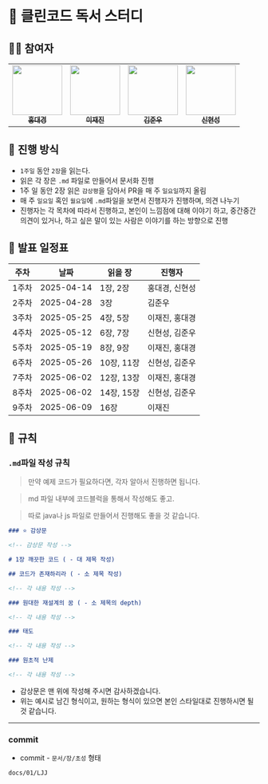 # 📘 클린코드 독서 스터디

## 🙇‍♂️ 참여자

 <table>
    <tr>
      <td align="center"><a href="https://github.com/dg1418"><img src="https://github.com/dg1418.png" width="100px;" height="100px"; alt=""/><br /><sub><b>홍대경</b></sub></a><br />
      <td align="center"><a href="https://github.com/zzzRYT"><img src="https://github.com/zzzRYT.png" width="100px;" height="100px;" alt=""/><br /><sub><b>이재진</b></sub></a>
      <td align="center"><a href="https://github.com/cyoure"><img src="https://github.com/cyoure.png" width="100px;" height="100px;" alt=""/><br /><sub><b>김준우</b></sub></a>
      <td align="center"><a href="https://github.com/bluetree7878"><img src="https://github.com/bluetree7878.png" width="100px;" height="100px;" alt=""/><br /><sub><b>신현성</b></sub></a>
    </tr>
  </table>

## 🚩 진행 방식

- `1주일` 동안 `2장`을 읽는다.
- 읽은 각 장은 `.md` 파일로 만들어서 문서화 진행
- 1주 일 동안 2장 읽은 `감상평`을 담아서 PR을 매 주 `일요일`까지 올림
- 매 주 `일요일` 혹인 `월요일`에  `.md`파일을 보면서 진행자가 진행하며, 의견 나누기
- 진행자는 각 목차에 따라서 진행하고, 본인이 느낌점에 대해 이야기 하고, 중간중간 의견이 있거나, 하고 싶은 말이 있는 사람은 이야기를 하는 방향으로 진행

## 📅 발표 일정표

| 주차  | 날짜       | 읽을 장    | 진행자         |
| ----- | ---------- | ---------- | -------------- |
| 1주차 | 2025-04-14 | 1장, 2장   | 홍대경, 신현성 |
| 2주차 | 2025-04-28 | 3장   | 김준우 |
| 3주차 | 2025-05-25 | 4장, 5장   | 이재진, 홍대경 |
| 4주차 | 2025-05-12 | 6장, 7장   | 신현성, 김준우 |
| 5주차 | 2025-05-19 | 8장, 9장  | 이재진, 홍대경 |
| 6주차 | 2025-05-26 | 10장, 11장 | 신현성, 김준우 |
| 7주차 | 2025-06-02 | 12장, 13장 | 이재진, 홍대경 |
| 8주차 | 2025-06-02 | 14장, 15장 | 신현성, 김준우 |
| 9주차 | 2025-06-09 | 16장 | 이재진

## 📌 규칙

### `.md`파일 작성 규칙

> 만약 예제 코드가 필요하다면, 각자 알아서 진행하면 됩니다.

> md 파일 내부에 코드블럭을 통해서 작성해도 좋고.

> 따로 java나 js 파일로 만들어서 진행해도 좋을 것 같습니다.

```md
### ⭐ 감상문

<!-- 감상문 작성 -->

# 1장 깨끗한 코드 ( - 대 제목 작성)

## 코드가 존재하리라 ( - 소 제목 작성)

<!-- 각 내용 작성 -->

### 원대한 재설계의 꿈 ( - 소 제목의 depth)

<!-- 각 내용 작성 -->

### 태도

<!-- 각 내용 작성 -->

### 원초적 난제

<!-- 각 내용 작성 -->
```

- 감상문은 맨 위에 작성해 주시면 감사하겠습니다.
- 위는 예시로 남긴 형식이고, 원하는 형식이 있으면 본인 스타일대로 진행하시면 될 것 같습니다.

---

### commit

- commit - `문서/장/초성` 형태

```
docs/01/LJJ
```
